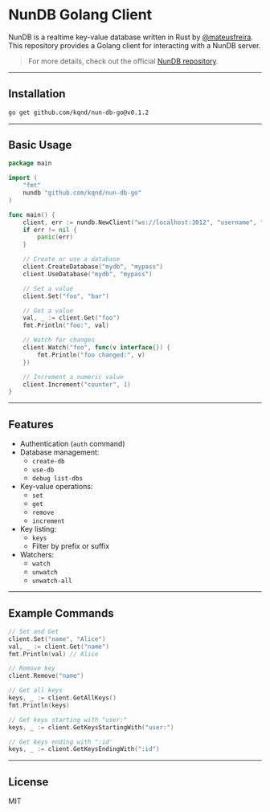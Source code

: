 # NunDB Golang Client

NunDB is a realtime key-value database written in Rust by
[@mateusfreira](https://github.com/mateusfreira).\
This repository provides a Golang client for interacting with a NunDB
server.

> For more details, check out the official [NunDB
> repository](https://github.com/mateusfreira/nun-db).

------------------------------------------------------------------------

## Installation

``` bash
go get github.com/kqnd/nun-db-go@v0.1.2
```

------------------------------------------------------------------------

## Basic Usage

``` go
package main

import (
    "fmt"
    nundb "github.com/kqnd/nun-db-go"
)

func main() {
    client, err := nundb.NewClient("ws://localhost:3012", "username", "password")
    if err != nil {
        panic(err)
    }

    // Create or use a database
    client.CreateDatabase("mydb", "mypass")
    client.UseDatabase("mydb", "mypass")

    // Set a value
    client.Set("foo", "bar")

    // Get a value
    val, _ := client.Get("foo")
    fmt.Println("foo:", val)

    // Watch for changes
    client.Watch("foo", func(v interface{}) {
        fmt.Println("foo changed:", v)
    })

    // Increment a numeric value
    client.Increment("counter", 1)
}
```

------------------------------------------------------------------------

## Features

-   Authentication (`auth` command)
-   Database management:
    -   `create-db`
    -   `use-db`
    -   `debug list-dbs`
-   Key-value operations:
    -   `set`
    -   `get`
    -   `remove`
    -   `increment`
-   Key listing:
    -   `keys`
    -   Filter by prefix or suffix
-   Watchers:
    -   `watch`
    -   `unwatch`
    -   `unwatch-all`

------------------------------------------------------------------------

## Example Commands

``` go
// Set and Get
client.Set("name", "Alice")
val, _ := client.Get("name")
fmt.Println(val) // Alice

// Remove key
client.Remove("name")

// Get all keys
keys, _ := client.GetAllKeys()
fmt.Println(keys)

// Get keys starting with "user:"
keys, _ := client.GetKeysStartingWith("user:")

// Get keys ending with ":id'
keys, _ := client.GetKeysEndingWith(":id")
```

------------------------------------------------------------------------

## License

MIT
